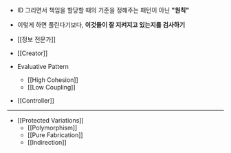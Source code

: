 - ID 그리면서 책임을 할당할 때의 기준을 정해주는 패턴이 아닌 **"원칙"**
- 이렇게 하면 풀린다기보다, **이것들이 잘 지켜지고 있는지를 검사하기**

- [[정보 전문가]]
- [[Creator]]
- Evaluative Pattern
	- [[High Cohesion]]
	- [[Low Coupling]]
- [[Controller]]
---
- [[Protected Variations]]
	- [[Polymorphism]]
	- [[Pure Fabrication]]
	- [[Indirection]]


